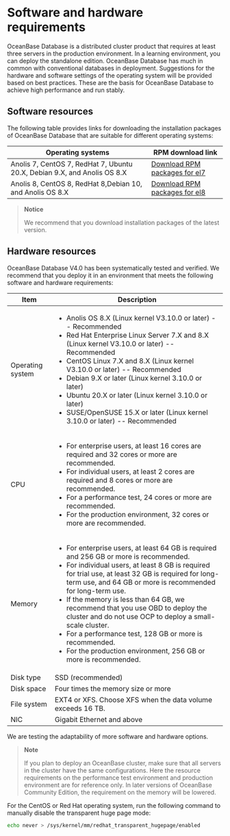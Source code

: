 # Software and hardware requirements

OceanBase Database is a distributed cluster product that requires at least three servers in the production environment. In a learning environment, you can deploy the standalone edition. OceanBase Database has much in common with conventional databases in deployment. Suggestions for the hardware and software settings of the operating system will be provided based on best practices. These are the basis for OceanBase Database to achieve high performance and run stably.

## Software resources

The following table provides links for downloading the installation packages of OceanBase Database that are suitable for different operating systems:

| Operating systems | RPM download link |
|---------------------------------------------------|------------------------------------------------------------------------------------------------|
| Anolis 7, CentOS 7, RedHat 7, Ubuntu 20.X, Debian 9.X, and Anolis OS 8.X | [Download RPM packages for el7](https://mirrors.aliyun.com/oceanbase/community/stable/el/7/x86_64/) |
| Anolis 8, CentOS 8, RedHat 8,Debian 10, and Anolis OS 8.X | [Download RPM packages for el8](https://mirrors.aliyun.com/oceanbase/community/stable/el/8/x86_64/) |

> **Notice**
>
> We recommend that you download installation packages of the latest version.

## Hardware resources

OceanBase Database V4.0 has been systematically tested and verified. We recommend that you deploy it in an environment that meets the following software and hardware requirements:

| Item | Description |
|----------|-----------------------------------------------------------------------------------------------------------------------|
| Operating system | <ul> <li> Anolis OS 8.X (Linux kernel V3.10.0 or later) -- Recommended</li><li>Red Hat Enterprise Linux Server 7.X and 8.X (Linux kernel V3.10.0 or later) -- Recommended</li><li>CentOS Linux 7.X and 8.X (Linux kernel V3.10.0 or later) -- Recommended</li><li>Debian 9.X or later (Linux kernel 3.10.0 or later)</li><li>Ubuntu 20.X or later (Linux kernel 3.10.0 or later) </li><li>SUSE/OpenSUSE 15.X or later (Linux kernel 3.10.0 or later) -- Recommended </ul> |
| CPU | <ul><li> For enterprise users, at least 16 cores are required and 32 cores or more are recommended. </li> <li>For individual users, at least 2 cores are required and 8 cores or more are recommended.</li><li>For a performance test, 24 cores or more are recommended.<li>For the production environment, 32 cores or more are recommended.</ul> |
| Memory | <ul><li> For enterprise users, at least 64 GB is required and 256 GB or more is recommended. </li><li> For individual users, at least 8 GB is required for trial use, at least 32 GB is required for long-term use, and 64 GB or more is recommended for long-term use.  </li><li>If the memory is less than 64 GB, we recommend that you use OBD to deploy the cluster and do not use OCP to deploy a small-scale cluster.</li><li>For a performance test, 128 GB or more is recommended.<li>For the production environment, 256 GB or more is recommended.<ul> |
| Disk type | SSD (recommended) |
| Disk space | Four times the memory size or more |
| File system | EXT4 or XFS. Choose XFS when the data volume exceeds 16 TB. |
| NIC | Gigabit Ethernet and above |

We are testing the adaptability of more software and hardware options.

> **Note**
>
> If you plan to deploy an OceanBase cluster, make sure that all servers in the cluster have the same configurations. Here the resource requirements on the performance test environment and production environment are for reference only. In later versions of OceanBase Community Edition, the requirement on the memory will be lowered.

For the CentOS or Red Hat operating system, run the following command to manually disable the transparent huge page mode:

```bash
echo never > /sys/kernel/mm/redhat_transparent_hugepage/enabled
```
